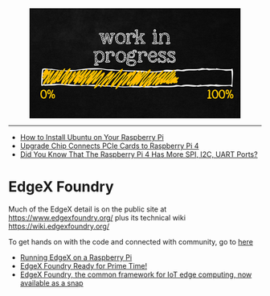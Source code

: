 <!--
Maintainer:   jeffskinnerbox@yahoo.com / www.jeffskinnerbox.me
Version:      0.0.0
-->


<div align="center">
<img src="https://raw.githubusercontent.com/jeffskinnerbox/blog/main/content/images/banners-bkgrds/work-in-progress.jpg" title="These materials require additional work and are not ready for general use." align="center" width=420px height=219px>
</div>


-----




* [How to Install Ubuntu on Your Raspberry Pi](https://www.tomshardware.com/how-to/install-ubuntu-raspberry-pi)
* [Upgrade Chip Connects PCIe Cards to Raspberry Pi 4](https://www.tomshardware.com/news/raspberry-pi-4-pci-express-bridge-is-a-step-closer)
* [Did You Know That The Raspberry Pi 4 Has More SPI, I2C, UART Ports?](https://hackaday.com/2022/02/01/did-you-know-that-the-raspberry-pi-4-has-more-spi-i2c-uart-ports/)



# EdgeX Foundry

Much of the EdgeX detail is on the public site at <https://www.edgexfoundry.org/> plus its technical wiki <https://wiki.edgexfoundry.org/>

To get hands on with the code and connected with community,
go to [here](https://www.edgexfoundry.org/community/#HowToGetStarted)

* [Running EdgeX on a Raspberry Pi](https://www.hackster.io/mhall119/running-edgex-on-a-raspberry-pi-d35dd5)
* [EdgeX Foundry Ready for Prime Time!](https://www.edgexfoundry.org/blog/2019/07/11/edgex-foundry-ready-for-prime-time/)
* [EdgeX Foundry, the common framework for IoT edge computing, now available as a snap](https://ubuntu.com/blog/edgex-foundry-the-common-framework-for-iot-edge-computing-now-available-as-a-snap)



